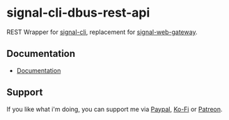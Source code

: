 # signal-cli-dbus-rest-api

REST Wrapper for [signal-cli](https://github.com/AsamK/signal-cli), replacement for [signal-web-gateway](https://gitlab.com/morph027/signal-web-gateway).

## Documentation

* [Documentation](https://morph027.gitlab.io/signal-cli-dbus-rest-api)

## Support

If you like what i'm doing, you can support me via [Paypal](https://paypal.me/morph027), [Ko-Fi](https://ko-fi.com/morph027) or [Patreon](https://www.patreon.com/morph027).
